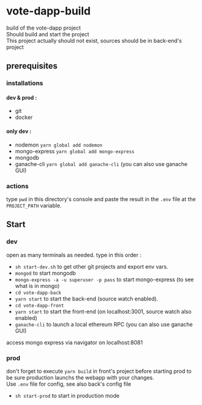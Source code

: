 # vote-dapp-build
build of the vote-dapp project  
Should build and start the project  
This project actually should not exist, sources should be in back-end's project

## prerequisites
### installations
#### dev & prod :
- git
- docker

#### only dev :
- nodemon `yarn global add nodemon`
- mongo-express `yarn global add mongo-express`
- mongodb
- ganache-cli `yarn global add ganache-cli` (you can also use ganache GUI)

### actions
type ``pwd`` in this directory's console 
and paste the result in the ``.env`` file at the 
``PROJECT_PATH`` variable.

## Start
### dev
open as many terminals as needed. type in this order :
- `sh start-dev.sh` to get other git projects and export env vars.
- `mongod` to start mongodb
- `mongo-express -a -u superuser -p pass` to start mongo-express 
(to see what is in mongo)
- `cd vote-dapp-back`
- `yarn start` to start the back-end (source watch enabled).
- `cd vote-dapp-front`
- `yarn start` to start the front-end (on localhost:3001, 
source watch also enabled)
- `ganache-cli` to launch a local ethereum RPC (you can also use ganache GUI)

access mongo express via navigator on localhost:8081

### prod
don't forget to execute `yarn build` in front's project before starting prod 
to be sure production launchs the webapp with your changes.  
Use `.env` file for config, see also back's config file  
- ``sh start-prod`` to start in production mode